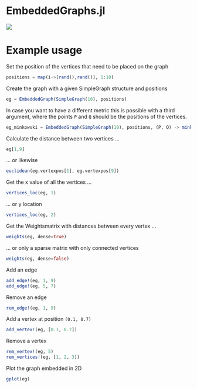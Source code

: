 # EmbeddedGraphs.jl

[![](https://img.shields.io/badge/docs-dev-blue.svg)](https://fhell.github.io/EmbeddedGraphs.jl/dev)

# Example usage

Set the position of the vertices that need to be placed on the graph
```julia
positions = map(i->[rand(),rand()], 1:10)
```

Create the graph with a given SimpleGraph structure and positions
```julia 
eg = EmbeddedGraph(SimpleGraph(10), positions)
```

In case you want to have a different metric this is possible with a third argument, where the
points `P` and `Q` should be the positions of the vertices.
```julia 
eg_minkowski = EmbeddedGraph(SimpleGraph(10), positions, (P, Q) -> minkowski(P, Q, 2.))
```

Calculate the distance between two vertices ...
```julia 
eg[1,9]
```

... or likewise
```julia 
euclidean(eg.vertexpos[1], eg.vertexpos[9])
```


Get the x value of all the vertices ...
```julia 
vertices_loc(eg, 1)
```

... or y location
```julia 
vertices_loc(eg, 2)
```

Get the Weightsmatrix with distances between every vertex ...
```julia 
weights(eg, dense=true)
```

... or only a sparse matrix with only connected vertices
```julia 
weights(eg, dense=false)
```


Add an edge
```julia 
add_edge!(eg, 1, 9)
add_edge!(eg, 5, 7)
```


Remove an edge
```julia 
rem_edge!(eg, 1, 9)
```


Add a vertex at position `(0.1, 0.7)`
```julia 
add_vertex!(eg, [0.1, 0.7])
```


Remove a vertex
```julia 
rem_vertex!(eg, 5)
rem_vertices!(eg, [1, 2, 3])
```


Plot the graph embedded in 2D
```julia 
gplot(eg)
```

